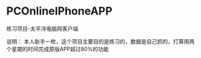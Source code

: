PCOnlineIPhoneAPP
===============

练习项目-太平洋电脑网客户端

说明：
本人新手一枚，这个项目主要目的是练习的，数据是自己抓的，打算用两个星期的时间完成原版APP超过80%的功能

